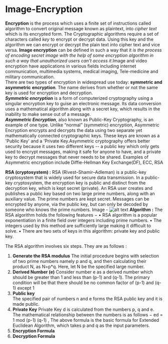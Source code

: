   # Image-Encryption

**Encryption** is the process which uses a finite set of instructions called algorithm to convert original message known as plaintext, into _cipher text_ which is its encrypted form.
          The Cryptographic algorithms require a set of characters called _key_ to encrypt or decrypt data. Using this key and the algorithm we can encrypt or decrypt the plain text into cipher text and vice versa.
          **Image encryption** can be defined in such a way that it _is the process of encoding secret image with the help of some encryption algorithm in such a way that unauthorized users can't access it_.Image and video encryption have applications in various fields including internet communication, multimedia systems, medical imaging, Tele-medicine and military communication.   
          There are two types of encryption in widespread use today: **symmetric and asymmetric** **encryption**. The name derives from whether or not the same key is used for encryption and decryption.  
         _**Symmetric encryption**_ is a form of computerized cryptography using a singular encryption key to guise an electronic message. Its data conversion uses a mathematical algorithm along with a secret key, which results in the inability to make sense out of a message.            
        _**Asymmetric Encryption**_, also known as Public-Key Cryptography, is an example of one type. Unlike “normal” (symmetric) encryption, Asymmetric Encryption encrypts and decrypts the data using two separate yet mathematically connected cryptographic keys. These keys are known as a 'Public Key' and a 'Private Key.Asymmetric cryptography offers better security because it uses two different keys -- a public key which only gets used to encrypt messages, making it safe for anyone to have, and a private key to decrypt messages that never needs to be shared. Examples of Asymmetric encryption include Diffie-Hellman Key Exchange(DF), ECC, RSA 

  **RSA (cryptosystem) :** 
RSA (Rivest–Shamir–Adleman) is a public-key cryptosystem that is widely used for secure data transmission.
    In a public-key cryptosystem, the encryption key is public and distinct from the decryption key, which is kept secret (private). An RSA user creates and publishes a public key based on two large prime numbers, along with an auxiliary value. The prime numbers are kept secret. Messages can be encrypted by anyone, via the public key, but can only be decoded by someone who knows the prime numbers.
Image - 
![alt text](https://github.com/Deepthi2701/ImageEncryption/blob/main/download.png?raw=true)
**Algorithm :**
The RSA algorithm holds the following features −
• RSA algorithm is a popular exponentiation in a finite field over integers including prime numbers.
• The integers used by this method are sufficiently large making it difficult to solve.
• There are two sets of keys in this algorithm: private key and public key.

The RSA algorithm involves six steps. They are as follows :    
1)  **Generate the RSA modulus**
    The initial procedure begins with selection of two prime numbers namely p and q, and then calculating     their product N, as N=p*q. Here, let N be the specified large number.
2)  **Derived Number (e)**
    Consider number e as a derived number which should be greater than 1 and less than (p-1) and (q-1).       The primary condition will be that there should be no common factor of (p-1) and (q-1) except 1   
3)  **Public key**    
    The specified pair of numbers n and e forms the RSA public key and it is made public.
4)  **Private Key**
    Private Key d is calculated from the numbers p, q and e. The mathematical relationship between the       numbers is as follows − ed = 1 mod (p-1) (q-1) , The above formula is the basic formula for Extended     Euclidean Algorithm, which takes p and q as the input parameters.
5)  **Encryption Formula**
6)  **Decryption Formula**    
